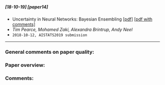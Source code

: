 ##### [18-10-19] [paper14]
- Uncertainty in Neural Networks: Bayesian Ensembling [[pdf]](https://arxiv.org/abs/1810.05546) [[pdf with comments]]()
- *Tim Pearce, Mohamed Zaki, Alexandra Brintrup, Andy Neel*
- `2018-10-12, AISTATS2019 submission`

****

### General comments on paper quality:


### Paper overview:


### Comments:

